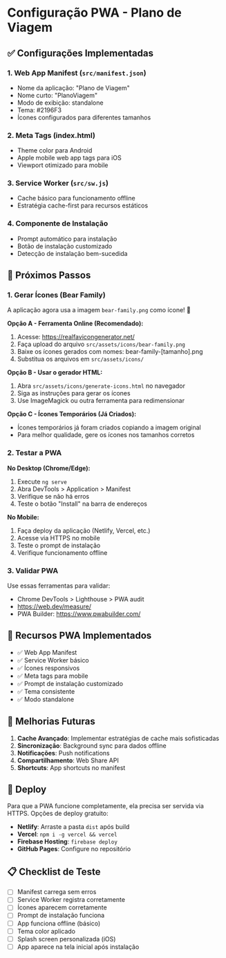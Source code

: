 # Configuração PWA - Plano de Viagem

## ✅ Configurações Implementadas

### 1. Web App Manifest (`src/manifest.json`)
- Nome da aplicação: "Plano de Viagem"
- Nome curto: "PlanoViagem"
- Modo de exibição: standalone
- Tema: #2196F3
- Ícones configurados para diferentes tamanhos

### 2. Meta Tags (index.html)
- Theme color para Android
- Apple mobile web app tags para iOS
- Viewport otimizado para mobile

### 3. Service Worker (`src/sw.js`)
- Cache básico para funcionamento offline
- Estratégia cache-first para recursos estáticos

### 4. Componente de Instalação
- Prompt automático para instalação
- Botão de instalação customizado
- Detecção de instalação bem-sucedida

## 🎯 Próximos Passos

### 1. Gerar Ícones (Bear Family)
A aplicação agora usa a imagem `bear-family.png` como ícone! 🐻

**Opção A - Ferramenta Online (Recomendado):**
1. Acesse: https://realfavicongenerator.net/
2. Faça upload do arquivo `src/assets/icons/bear-family.png`
3. Baixe os ícones gerados com nomes: bear-family-[tamanho].png
4. Substitua os arquivos em `src/assets/icons/`

**Opção B - Usar o gerador HTML:**
1. Abra `src/assets/icons/generate-icons.html` no navegador
2. Siga as instruções para gerar os ícones
3. Use ImageMagick ou outra ferramenta para redimensionar

**Opção C - Ícones Temporários (Já Criados):**
- Ícones temporários já foram criados copiando a imagem original
- Para melhor qualidade, gere os ícones nos tamanhos corretos

### 2. Testar a PWA

**No Desktop (Chrome/Edge):**
1. Execute `ng serve`
2. Abra DevTools > Application > Manifest
3. Verifique se não há erros
4. Teste o botão "Install" na barra de endereços

**No Mobile:**
1. Faça deploy da aplicação (Netlify, Vercel, etc.)
2. Acesse via HTTPS no mobile
3. Teste o prompt de instalação
4. Verifique funcionamento offline

### 3. Validar PWA
Use essas ferramentas para validar:
- Chrome DevTools > Lighthouse > PWA audit
- https://web.dev/measure/
- PWA Builder: https://www.pwabuilder.com/

## 📱 Recursos PWA Implementados

- ✅ Web App Manifest
- ✅ Service Worker básico
- ✅ Ícones responsivos
- ✅ Meta tags para mobile
- ✅ Prompt de instalação customizado
- ✅ Tema consistente
- ✅ Modo standalone

## 🔧 Melhorias Futuras

1. **Cache Avançado**: Implementar estratégias de cache mais sofisticadas
2. **Sincronização**: Background sync para dados offline
3. **Notificações**: Push notifications
4. **Compartilhamento**: Web Share API
5. **Shortcuts**: App shortcuts no manifest

## 🚀 Deploy

Para que a PWA funcione completamente, ela precisa ser servida via HTTPS. Opções de deploy gratuito:

- **Netlify**: Arraste a pasta `dist` após build
- **Vercel**: `npm i -g vercel && vercel`
- **Firebase Hosting**: `firebase deploy`
- **GitHub Pages**: Configure no repositório

## 📋 Checklist de Teste

- [ ] Manifest carrega sem erros
- [ ] Service Worker registra corretamente
- [ ] Ícones aparecem corretamente
- [ ] Prompt de instalação funciona
- [ ] App funciona offline (básico)
- [ ] Tema color aplicado
- [ ] Splash screen personalizada (iOS)
- [ ] App aparece na tela inicial após instalação